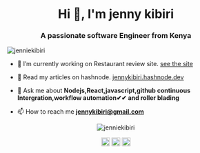 <h1 align="center">Hi 👋, I'm jenny kibiri</h1>
<h3 align="center">A passionate software Engineer from Kenya</h3>

<p align="left"> <img src="https://komarev.com/ghpvc/?username=jenniekibiri" alt="jenniekibiri" /> </p>

- 🔭 I’m currently working on Restaurant review site.
[see the site](https://desolate-reef-46020.herokuapp.com/)

- 📝 Read my articles on hashnode.
[jennykibiri.hashnode.dev](https://jennykibiri.hashnode.dev/)

- 💬 Ask me about **Nodejs,React,javascript,github continuous Intergration,workflow automation✔✔ and roller blading**

- 📫 How to reach me **jennykibiri@gmail.com**

<p align="center"> <img src="https://github-readme-stats.vercel.app/api?username=jenniekibiri&show_icons=true" alt="jenniekibiri" /> </p>

<p align="center">
<a href="https://twitter.com/kibiri_jenny" target="blank"><img align="center" src="https://cdn.jsdelivr.net/npm/simple-icons@3.0.1/icons/twitter.svg" alt="kibiri_jenny" height="20" width="20" /></a>
<a href="https://linkedin.com/in/jeniffer-kibiri-025ab8146" target="blank"><img align="center" src="https://cdn.jsdelivr.net/npm/simple-icons@3.0.1/icons/linkedin.svg" alt="jeniffer-kibiri-025ab8146" height="20" width="20" /></a>
<a href="https://fb.com/jeniffer kibiri" target="blank"><img align="center" src="https://cdn.jsdelivr.net/npm/simple-icons@3.0.1/icons/facebook.svg" alt="jeniffer kibiri" height="20" width="20" /></a>
</p>
